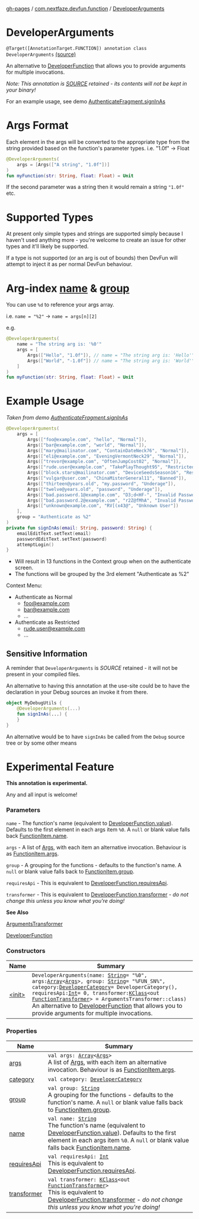 [gh-pages](../../index.md) / [com.nextfaze.devfun.function](../index.md) / [DeveloperArguments](./index.md)

# DeveloperArguments

`@Target([AnnotationTarget.FUNCTION]) annotation class DeveloperArguments` [(source)](https://github.com/NextFaze/dev-fun/tree/master/devfun-annotations/src/main/java/com/nextfaze/devfun/function/DeveloperArguments.kt#L136)

An alternative to [DeveloperFunction](../-developer-function/index.md) that allows you to provide arguments for multiple invocations.

*Note: This annotation is *[SOURCE](https://kotlinlang.org/api/latest/jvm/stdlib/kotlin.annotation/-annotation-retention/-s-o-u-r-c-e/index.html)* retained - its contents will not be kept in your binary!*

For an example usage, see demo [AuthenticateFragment.signInAs](https://github.com/NextFaze/dev-fun/tree/master/demo/src/main/java/com/nextfaze/devfun/demo/AuthenticateScreen.kt#L200)

# Args Format

Each element in the args will be converted to the appropriate type from the string provided based on the function's parameter types.
i.e. "1.0f" -&gt; Float

``` kotlin
@DeveloperArguments(
    args = [Args(["A string", "1.0f"])]
)
fun myFunction(str: String, float: Float) = Unit
```

If the second parameter was a string then it would remain a string `"1.0f"` etc.

# Supported Types

At present only simple types and strings are supported simply because I haven't used anything more - you're welcome to create an issue
for other types and it'll likely be supported.

If a type is not supported (or an arg is out of bounds) then DevFun will attempt to inject it as per normal DevFun behaviour.

# Arg-index [name](name.md) &amp; [group](group.md)

You can use `%d` to reference your args array.

i.e.
`name = "%2"` -&gt; `name = args[n][2]`

e.g.

``` kotlin
@DeveloperArguments(
    name = "The string arg is: '%0'"
    args = [
        Args(["Hello", "1.0f"]), // name = "The string arg is: 'Hello'"
        Args(["World", "-1.0f"]) // name = "The string arg is: 'World'"
    ]
)
fun myFunction(str: String, float: Float) = Unit
```

# Example Usage

*Taken from demo [AuthenticateFragment.signInAs](https://github.com/NextFaze/dev-fun/tree/master/demo/src/main/java/com/nextfaze/devfun/demo/AuthenticateScreen.kt#L200)*

``` kotlin
@DeveloperArguments(
    args = [
        Args(["foo@example.com", "hello", "Normal"]),
        Args(["bar@example.com", "world", "Normal"]),
        Args(["mary@mailinator.com", "ContainDateNeck76", "Normal"]),
        Args(["eli@example.com", "EveningVermontNeck29", "Normal"]),
        Args(["trevor@example.com", "OftenJumpCost02", "Normal"]),
        Args(["rude.user@example.com", "TakePlayThought95", "Restricted"]),
        Args(["block.stars@mailinator.com", "DeviceSeedsSeason16", "Restricted"]),
        Args(["vulgar@user.com", "ChinaMisterGeneral11", "Banned"]),
        Args(["thirteen@years.old", "my.password", "Underage"]),
        Args(["twelve@years.old", "password", "Underage"]),
        Args(["bad.password.1@example.com", "D3;d<HF-", "Invalid Password"]),
        Args(["bad.password.2@example.com", "r2Z@fMhA", "Invalid Password"]),
        Args(["unknown@example.com", "RV[(x43@", "Unknown User"])
    ],
    group = "Authenticate as %2"
)
private fun signInAs(email: String, password: String) {
    emailEditText.setText(email)
    passwordEditText.setText(password)
    attemptLogin()
}
```

* Will result in 13 functions in the Context group when on the authenticate screen.
* The functions will be grouped by the 3rd element "Authenticate as %2"

Context Menu:

* Authenticate as Normal
  * foo@example.com
  * bar@example.com
  * ...
* Authenticate as Restricted
  * rude.user@example.com
  * ...

## Sensitive Information

A reminder that `DeveloperArguments` is *SOURCE* retained - it will not be present in your compiled files.

An alternative to having this annotation at the use-site could be to have the declaration in your Debug sources an invoke it from there.

``` kotlin
object MyDebugUtils {
    @DeveloperArguments(...)
    fun signInAs(...) {
    }
}
```

An alternative would be to have `signInAs` be called from the `Debug` source tree or by some other means

# Experimental Feature

**This annotation is experimental.**

Any and all input is welcome!

### Parameters

`name` - The function's name (equivalent to [DeveloperFunction.value](../-developer-function/value.md)). Defaults to the first element in each args item `%0`. A `null` or blank value falls back [FunctionItem.name](../-function-item/name.md).

`args` - A list of [Args](../-args/index.md), with each item an alternative invocation. Behaviour is as [FunctionItem.args](../-function-item/args.md).

`group` - A grouping for the functions - defaults to the function's name. A `null` or blank value falls back to [FunctionItem.group](../-function-item/group.md).

`requiresApi` - This is equivalent to [DeveloperFunction.requiresApi](../-developer-function/requires-api.md).

`transformer` - This is equivalent to [DeveloperFunction.transformer](../-developer-function/transformer.md) - *do not change this unless you know what you're doing!*

**See Also**

[ArgumentsTransformer](../-arguments-transformer.md)

[DeveloperFunction](../-developer-function/index.md)

### Constructors

| Name | Summary |
|---|---|
| [&lt;init&gt;](-init-.md) | `DeveloperArguments(name: `[`String`](https://kotlinlang.org/api/latest/jvm/stdlib/kotlin/-string/index.html)` = "%0", args: `[`Array`](https://kotlinlang.org/api/latest/jvm/stdlib/kotlin/-array/index.html)`<`[`Args`](../-args/index.md)`>, group: `[`String`](https://kotlinlang.org/api/latest/jvm/stdlib/kotlin/-string/index.html)` = "%FUN_SN%", category: `[`DeveloperCategory`](../../com.nextfaze.devfun.category/-developer-category/index.md)` = DeveloperCategory(), requiresApi: `[`Int`](https://kotlinlang.org/api/latest/jvm/stdlib/kotlin/-int/index.html)` = 0, transformer: `[`KClass`](https://kotlinlang.org/api/latest/jvm/stdlib/kotlin.reflect/-k-class/index.html)`<out `[`FunctionTransformer`](../-function-transformer/index.md)`> = ArgumentsTransformer::class)`<br>An alternative to [DeveloperFunction](../-developer-function/index.md) that allows you to provide arguments for multiple invocations. |

### Properties

| Name | Summary |
|---|---|
| [args](args.md) | `val args: `[`Array`](https://kotlinlang.org/api/latest/jvm/stdlib/kotlin/-array/index.html)`<`[`Args`](../-args/index.md)`>`<br>A list of [Args](../-args/index.md), with each item an alternative invocation. Behaviour is as [FunctionItem.args](../-function-item/args.md). |
| [category](category.md) | `val category: `[`DeveloperCategory`](../../com.nextfaze.devfun.category/-developer-category/index.md) |
| [group](group.md) | `val group: `[`String`](https://kotlinlang.org/api/latest/jvm/stdlib/kotlin/-string/index.html)<br>A grouping for the functions - defaults to the function's name. A `null` or blank value falls back to [FunctionItem.group](../-function-item/group.md). |
| [name](name.md) | `val name: `[`String`](https://kotlinlang.org/api/latest/jvm/stdlib/kotlin/-string/index.html)<br>The function's name (equivalent to [DeveloperFunction.value](../-developer-function/value.md)). Defaults to the first element in each args item `%0`. A `null` or blank value falls back [FunctionItem.name](../-function-item/name.md). |
| [requiresApi](requires-api.md) | `val requiresApi: `[`Int`](https://kotlinlang.org/api/latest/jvm/stdlib/kotlin/-int/index.html)<br>This is equivalent to [DeveloperFunction.requiresApi](../-developer-function/requires-api.md). |
| [transformer](transformer.md) | `val transformer: `[`KClass`](https://kotlinlang.org/api/latest/jvm/stdlib/kotlin.reflect/-k-class/index.html)`<out `[`FunctionTransformer`](../-function-transformer/index.md)`>`<br>This is equivalent to [DeveloperFunction.transformer](../-developer-function/transformer.md) - *do not change this unless you know what you're doing!* |
